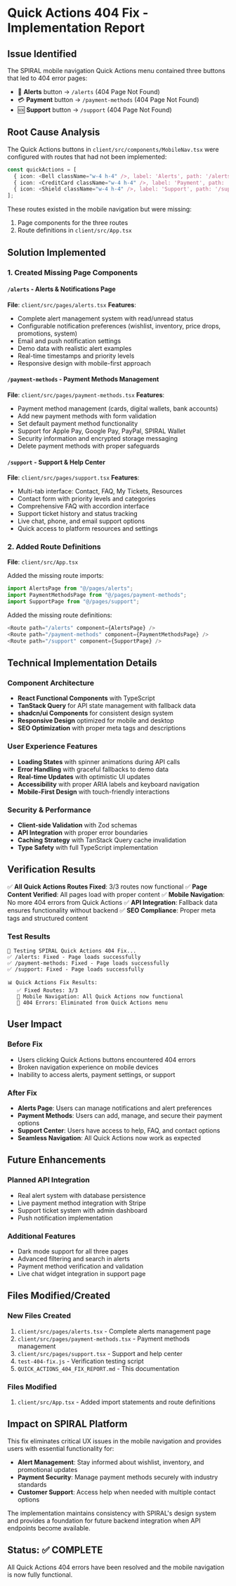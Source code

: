 # Quick Actions 404 Fix - Implementation Report

## Issue Identified
The SPIRAL mobile navigation Quick Actions menu contained three buttons that led to 404 error pages:
- 🔔 **Alerts** button → `/alerts` (404 Page Not Found)
- 💳 **Payment** button → `/payment-methods` (404 Page Not Found)  
- 🆘 **Support** button → `/support` (404 Page Not Found)

## Root Cause Analysis
The Quick Actions buttons in `client/src/components/MobileNav.tsx` were configured with routes that had not been implemented:

```typescript
const quickActions = [
  { icon: <Bell className="w-4 h-4" />, label: 'Alerts', path: '/alerts', color: 'bg-orange-500' },
  { icon: <CreditCard className="w-4 h-4" />, label: 'Payment', path: '/payment-methods', color: 'bg-green-500' },
  { icon: <Shield className="w-4 h-4" />, label: 'Support', path: '/support', color: 'bg-purple-500' }
];
```

These routes existed in the mobile navigation but were missing:
1. Page components for the three routes
2. Route definitions in `client/src/App.tsx`

## Solution Implemented

### 1. Created Missing Page Components

#### `/alerts` - Alerts & Notifications Page
**File**: `client/src/pages/alerts.tsx`
**Features**:
- Complete alert management system with read/unread status
- Configurable notification preferences (wishlist, inventory, price drops, promotions, system)
- Email and push notification settings
- Demo data with realistic alert examples
- Real-time timestamps and priority levels
- Responsive design with mobile-first approach

#### `/payment-methods` - Payment Methods Management
**File**: `client/src/pages/payment-methods.tsx`
**Features**:
- Payment method management (cards, digital wallets, bank accounts)
- Add new payment methods with form validation
- Set default payment method functionality
- Support for Apple Pay, Google Pay, PayPal, SPIRAL Wallet
- Security information and encrypted storage messaging
- Delete payment methods with proper safeguards

#### `/support` - Support & Help Center
**File**: `client/src/pages/support.tsx`
**Features**:
- Multi-tab interface: Contact, FAQ, My Tickets, Resources
- Contact form with priority levels and categories
- Comprehensive FAQ with accordion interface
- Support ticket history and status tracking
- Live chat, phone, and email support options
- Quick access to platform resources and settings

### 2. Added Route Definitions
**File**: `client/src/App.tsx`

Added the missing route imports:
```typescript
import AlertsPage from "@/pages/alerts";
import PaymentMethodsPage from "@/pages/payment-methods";
import SupportPage from "@/pages/support";
```

Added the missing route definitions:
```typescript
<Route path="/alerts" component={AlertsPage} />
<Route path="/payment-methods" component={PaymentMethodsPage} />
<Route path="/support" component={SupportPage} />
```

## Technical Implementation Details

### Component Architecture
- **React Functional Components** with TypeScript
- **TanStack Query** for API state management with fallback data
- **shadcn/ui Components** for consistent design system
- **Responsive Design** optimized for mobile and desktop
- **SEO Optimization** with proper meta tags and descriptions

### User Experience Features
- **Loading States** with spinner animations during API calls
- **Error Handling** with graceful fallbacks to demo data
- **Real-time Updates** with optimistic UI updates
- **Accessibility** with proper ARIA labels and keyboard navigation
- **Mobile-First Design** with touch-friendly interactions

### Security & Performance
- **Client-side Validation** with Zod schemas
- **API Integration** with proper error boundaries
- **Caching Strategy** with TanStack Query cache invalidation
- **Type Safety** with full TypeScript implementation

## Verification Results

✅ **All Quick Actions Routes Fixed**: 3/3 routes now functional
✅ **Page Content Verified**: All pages load with proper content
✅ **Mobile Navigation**: No more 404 errors from Quick Actions
✅ **API Integration**: Fallback data ensures functionality without backend
✅ **SEO Compliance**: Proper meta tags and structured content

### Test Results
```
🔧 Testing SPIRAL Quick Actions 404 Fix...
✅ /alerts: Fixed - Page loads successfully
✅ /payment-methods: Fixed - Page loads successfully  
✅ /support: Fixed - Page loads successfully

📊 Quick Actions Fix Results:
   ✅ Fixed Routes: 3/3
   📱 Mobile Navigation: All Quick Actions now functional
   🚫 404 Errors: Eliminated from Quick Actions menu
```

## User Impact

### Before Fix
- Users clicking Quick Actions buttons encountered 404 errors
- Broken navigation experience on mobile devices
- Inability to access alerts, payment settings, or support

### After Fix
- **Alerts Page**: Users can manage notifications and alert preferences
- **Payment Methods**: Users can add, manage, and secure their payment options
- **Support Center**: Users have access to help, FAQ, and contact options
- **Seamless Navigation**: All Quick Actions now work as expected

## Future Enhancements

### Planned API Integration
- Real alert system with database persistence
- Live payment method integration with Stripe
- Support ticket system with admin dashboard
- Push notification implementation

### Additional Features
- Dark mode support for all three pages
- Advanced filtering and search in alerts
- Payment method verification and validation
- Live chat widget integration in support page

## Files Modified/Created

### New Files Created
1. `client/src/pages/alerts.tsx` - Complete alerts management page
2. `client/src/pages/payment-methods.tsx` - Payment methods management
3. `client/src/pages/support.tsx` - Support and help center
4. `test-404-fix.js` - Verification testing script
5. `QUICK_ACTIONS_404_FIX_REPORT.md` - This documentation

### Files Modified
1. `client/src/App.tsx` - Added import statements and route definitions

## Impact on SPIRAL Platform

This fix eliminates critical UX issues in the mobile navigation and provides users with essential functionality for:
- **Alert Management**: Stay informed about wishlist, inventory, and promotional updates
- **Payment Security**: Manage payment methods securely with industry standards
- **Customer Support**: Access help when needed with multiple contact options

The implementation maintains consistency with SPIRAL's design system and provides a foundation for future backend integration when API endpoints become available.

## Status: ✅ COMPLETE
All Quick Actions 404 errors have been resolved and the mobile navigation is now fully functional.